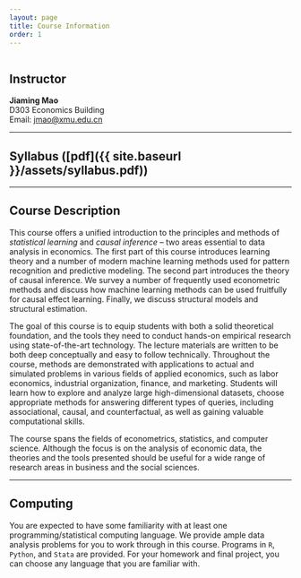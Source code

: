 ```yaml
---
layout: page
title: Course Information
order: 1
---
```

<p style="height: 1px"></p>

## Instructor
**Jiaming Mao**<br>
D303 Economics Building<br>
Email: <jmao@xmu.edu.cn>

---

## Syllabus ([pdf]({{ site.baseurl }}/assets/syllabus.pdf))

---

## Course Description

This course offers a unified introduction to the principles and methods of *statistical learning* and *causal inference* – two areas essential to data analysis in economics. The first part of this course introduces learning theory and a number of modern machine learning methods used for pattern recognition and predictive modeling. The second part introduces the theory of causal inference. We survey a number of frequently used econometric methods and discuss how machine learning methods can be used fruitfully for causal effect learning. Finally, we discuss structural models and structural estimation.

The goal of this course is to equip students with both a solid theoretical foundation, and the tools they need to conduct hands-on empirical research using state-of-the-art technology. The lecture materials are written to be both deep conceptually and easy to follow technically. Throughout the course, methods are demonstrated with applications to actual and simulated problems in various fields of applied economics, such as labor economics, industrial organization, finance, and marketing. Students will learn how to explore and analyze large high-dimensional datasets, choose appropriate methods for answering different types of queries, including associational, causal, and counterfactual, as well as gaining valuable computational skills.

The course spans the fields of econometrics, statistics, and computer science. Although the focus is on the analysis of economic data, the theories and the tools presented should be useful for a wide range of research areas in business and the social sciences.

---

## Computing

You are expected to have some familiarity with at least one programming/statistical computing language. We provide ample data analysis problems for you to work through in this course. Programs in `R`, `Python`, and `Stata` are provided. For your homework and final project, you can choose any language that you are familiar with.
